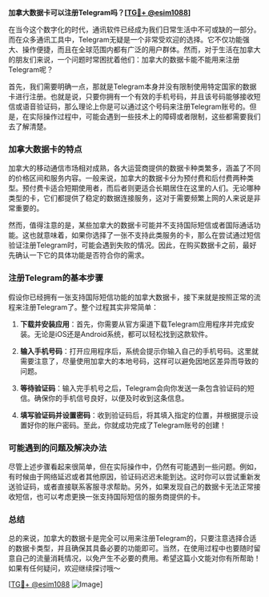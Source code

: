 **加拿大数据卡可以注册Telegram吗？[[TG💪+ @esim1088](https://t.me/s/esim1088)]**

在当今这个数字化的时代，通讯软件已经成为我们日常生活中不可或缺的一部分。而在众多通讯工具中，Telegram无疑是一个非常受欢迎的选择。它不仅功能强大、操作便捷，而且在全球范围内都有广泛的用户群体。然而，对于生活在加拿大的朋友们来说，一个问题时常困扰着他们：加拿大的数据卡能不能用来注册Telegram呢？

首先，我们需要明确一点，那就是Telegram本身并没有限制使用特定国家的数据卡进行注册。也就是说，只要你拥有一个有效的手机号码，并且该号码能够接收短信或语音验证码，那么理论上你是可以通过这个号码来注册Telegram账号的。但是，在实际操作过程中，可能会遇到一些技术上的障碍或者限制，这些都需要我们去了解清楚。

### 加拿大数据卡的特点

加拿大的移动通信市场相对成熟，各大运营商提供的数据卡种类繁多，涵盖了不同的价格区间和服务内容。一般来说，加拿大的数据卡分为预付费和后付费两种类型。预付费卡适合短期使用者，而后者则更适合长期居住在这里的人们。无论哪种类型的卡，它们都提供了稳定的数据连接服务，这对于需要频繁上网的人来说是非常重要的。

然而，值得注意的是，某些加拿大的数据卡可能并不支持国际短信或者国际通话功能。这也就意味着，如果你选择了一张不支持此类服务的卡，那么在尝试通过短信验证注册Telegram时，可能会遇到失败的情况。因此，在购买数据卡之前，最好先确认一下它的具体功能是否符合你的需求。

### 注册Telegram的基本步骤

假设你已经拥有一张支持国际短信功能的加拿大数据卡，接下来就是按照正常的流程来注册Telegram了。整个过程其实非常简单：

1. **下载并安装应用**：首先，你需要从官方渠道下载Telegram应用程序并完成安装。无论是iOS还是Android系统，都可以轻松找到这款软件。
   
2. **输入手机号码**：打开应用程序后，系统会提示你输入自己的手机号码。这里就需要注意了，尽量使用加拿大的本地号码，这样可以避免因地区差异而导致的问题。

3. **等待验证码**：输入完手机号之后，Telegram会向你发送一条包含验证码的短信。确保你的手机信号良好，以便及时收到这条信息。

4. **填写验证码并设置密码**：收到验证码后，将其填入指定的位置，并根据提示设置好你的账户密码。至此，你就成功完成了Telegram账号的创建！

### 可能遇到的问题及解决办法

尽管上述步骤看起来很简单，但在实际操作中，仍然有可能遇到一些问题。例如，有时候由于网络延迟或者其他原因，验证码迟迟未能到达。这时你可以尝试重新发送验证码，或者直接联系客服寻求帮助。另外，如果发现自己的数据卡无法正常接收短信，也可以考虑更换一张支持国际短信的服务商提供的卡。

### 总结

总的来说，加拿大的数据卡是完全可以用来注册Telegram的，只要注意选择合适的数据卡类型，并且确保其具备必要的功能即可。当然，在使用过程中也要随时留意自己的流量消耗情况，以免产生不必要的费用。希望这篇小文能对你有所帮助！如果有任何疑问，欢迎继续探讨哦～

[[TG💪+ @esim1088](https://t.me/s/esim1088) ![Image](https://i.postimg.cc/4NQfJmqS/Snipaste-2025-05-13-00-14-12.png)]